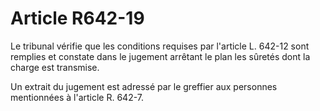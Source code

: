 # Article R642-19

Le tribunal vérifie que les conditions requises par l'article L. 642-12 sont remplies et constate dans le jugement arrêtant le plan les sûretés dont la charge est transmise.

Un extrait du jugement est adressé par le greffier aux personnes mentionnées à l'article R. 642-7.
